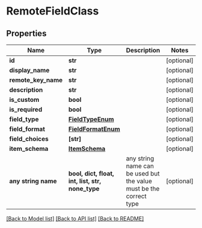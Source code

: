 # RemoteFieldClass

## Properties

| Name                | Type                                             | Description                                                        | Notes      |
| ------------------- | ------------------------------------------------ | ------------------------------------------------------------------ | ---------- |
| **id**              | **str**                                          |                                                                    | [optional] |
| **display_name**    | **str**                                          |                                                                    | [optional] |
| **remote_key_name** | **str**                                          |                                                                    | [optional] |
| **description**     | **str**                                          |                                                                    | [optional] |
| **is_custom**       | **bool**                                         |                                                                    | [optional] |
| **is_required**     | **bool**                                         |                                                                    | [optional] |
| **field_type**      | [**FieldTypeEnum**](FieldTypeEnum.md)            |                                                                    | [optional] |
| **field_format**    | [**FieldFormatEnum**](FieldFormatEnum.md)        |                                                                    | [optional] |
| **field_choices**   | **[str]**                                        |                                                                    | [optional] |
| **item_schema**     | [**ItemSchema**](ItemSchema.md)                  |                                                                    | [optional] |
| **any string name** | **bool, dict, float, int, list, str, none_type** | any string name can be used but the value must be the correct type | [optional] |

[[Back to Model list]](../README.md#documentation-for-models) [[Back to API list]](../README.md#documentation-for-api-endpoints) [[Back to README]](../README.md)

